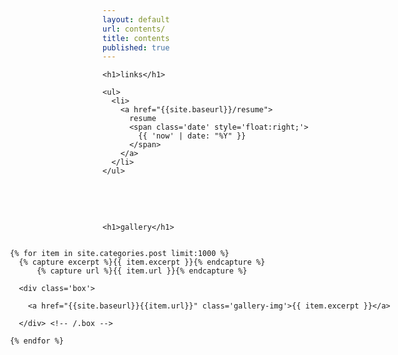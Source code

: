 ```yaml
---
layout: default
url: contents/
title: contents
published: true
---
```


<style>
   /*! gallery style fot testing */
  .gallery {
    width: 100%;
    display: grid;
    grid-template-columns: repeat(auto-fill,minmax(20vh, 1fr));
    grid-auto-rows: minmax(min-content, max-content);
    justify-content: center;
  }

  .box {
    flex-basis: 25%;
    width: 100%;
    padding: 10px;
  }

  .gallery-img img {
    width: 20vh;
	object-fit: cover;
    transform: scale(1); 
    transition: all 0.3s ease-in-out;
  &:hover {
    transform: scale(1.05);
  }
</style>


<div class='listing col6 pad4h margin3' style='padding-bottom:6em;'>
  
  <div class='splash' style='padding-bottom:3.42em;'>
  
    <h1>links</h1>
    
    <ul>
      <li>
        <a href="{{site.baseurl}}/resume">
          resume
          <span class='date' style='float:right;'>
            {{ 'now' | date: "%Y" }}
          </span>
        </a>
      </li>
    </ul>
    
  </div> <!-- /.splash -->


  <div class='splash'>
  
    <h1>gallery</h1>
    
  </div> <!-- /.splash -->


  <div class='gallery'> 

    {% for item in site.categories.post limit:1000 %}
      {% capture excerpt %}{{ item.excerpt }}{% endcapture %}
    	  {% capture url %}{{ item.url }}{% endcapture %}
    
      <div class='box'>
      
        <a href="{{site.baseurl}}{{item.url}}" class='gallery-img'>{{ item.excerpt }}</a>
        
      </div> <!-- /.box -->
      
    {% endfor %}
    
  </div> <!-- /.gallery -->

</div> <!-- /.listing -->